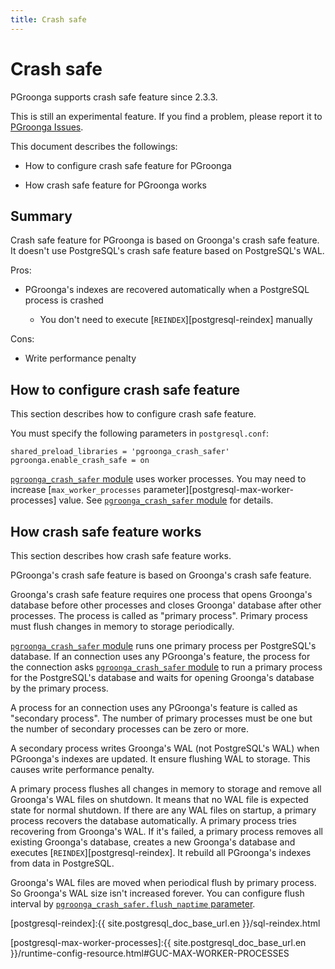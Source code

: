 ```yaml
---
title: Crash safe
---
```


# Crash safe

PGroonga supports crash safe feature since 2.3.3.

This is still an experimental feature. If you find a problem, please report it to [PGroonga Issues][pgroonga-issues].

This document describes the followings:

  * How to configure crash safe feature for PGroonga

  * How crash safe feature for PGroonga works

## Summary

Crash safe feature for PGroonga is based on Groonga's crash safe feature. It doesn't use PostgreSQL's crash safe feature based on PostgreSQL's WAL.

Pros:

  * PGroonga's indexes are recovered automatically when a PostgreSQL process is crashed

    * You don't need to execute [`REINDEX`][postgresql-reindex] manually

Cons:

  * Write performance penalty

## How to configure crash safe feature

This section describes how to configure crash safe feature.

You must specify the following parameters in `postgresql.conf`:

```text
shared_preload_libraries = 'pgroonga_crash_safer'
pgroonga.enable_crash_safe = on
```

[`pgroonga_crash_safer` module][pgroonga-crash-safer] uses worker processes. You may need to increase [`max_worker_processes` parameter][postgresql-max-worker-processes] value. See [`pgroonga_crash_safer` module][pgroonga-crash-safer] for details.

## How crash safe feature works

This section describes how crash safe feature works.

PGroonga's crash safe feature is based on Groonga's crash safe feature.

Groonga's crash safe feature requires one process that opens Groonga's database before other processes and closes Groonga' database after other processes. The process is called as "primary process". Primary process must flush changes in memory to storage periodically.

[`pgroonga_crash_safer` module][pgroonga-crash-safer] runs one primary process per PostgreSQL's database. If an connection uses any PGroonga's feature, the process for the connection asks [`pgroonga_crash_safer` module][pgroonga-crash-safer] to run a primary process for the PostgreSQL's database and waits for opening Groonga's database by the primary process.

A process for an connection uses any PGroonga's feature is called as "secondary process". The number of primary processes must be one but the number of secondary processes can be zero or more.

A secondary process writes Groonga's WAL (not PostgreSQL's WAL) when PGroonga's indexes are updated. It ensure flushing WAL to storage. This causes write performance penalty.

A primary process flushes all changes in memory to storage and remove all Groonga's WAL files on shutdown. It means that no WAL file is expected state for normal shutdown. If there are any WAL files on startup, a primary process recovers the database automatically. A primary process tries recovering from Groonga's WAL. If it's failed, a primary process removes all existing Groonga's database, creates a new Groonga's database and executes [`REINDEX`][postgresql-reindex]. It rebuild all PGroonga's indexes from data in PostgreSQL.

Groonga's WAL files are moved when periodical flush by primary process. So Groonga's WAL size isn't increased forever. You can configure flush interval by [`pgroonga_crash_safer.flush_naptime` parameter][pgroonga-crash-safer-flush-naptime].


[postgresql-reindex]:{{ site.postgresql_doc_base_url.en }}/sql-reindex.html

[pgroonga-crash-safer]:modules/pgroonga-crash-safer.html

[postgresql-max-worker-processes]:{{ site.postgresql_doc_base_url.en }}/runtime-config-resource.html#GUC-MAX-WORKER-PROCESSES

[pgroonga-crash-safer-flush-naptime]:parameters/pgroonga-crash-safer-flush-naptime.html

[pgroonga-issues]:https://github.com/pgroonga/pgroonga/issues
